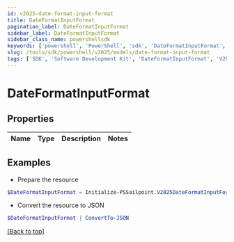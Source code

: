 ```yaml
---
id: v2025-date-format-input-format
title: DateFormatInputFormat
pagination_label: DateFormatInputFormat
sidebar_label: DateFormatInputFormat
sidebar_class_name: powershellsdk
keywords: ['powershell', 'PowerShell', 'sdk', 'DateFormatInputFormat', 'V2025DateFormatInputFormat'] 
slug: /tools/sdk/powershell/v2025/models/date-format-input-format
tags: ['SDK', 'Software Development Kit', 'DateFormatInputFormat', 'V2025DateFormatInputFormat']
---
```



# DateFormatInputFormat

## Properties

Name | Type | Description | Notes
------------ | ------------- | ------------- | -------------

## Examples

- Prepare the resource
```powershell
$DateFormatInputFormat = Initialize-PSSailpoint.V2025DateFormatInputFormat 
```

- Convert the resource to JSON
```powershell
$DateFormatInputFormat | ConvertTo-JSON
```


[[Back to top]](#) 

